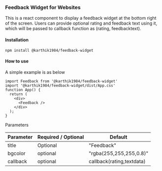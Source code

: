 ### Feedback Widget for Websites

This is a react component to display a feedback widget at the bottom right of the screen. Users can provide optional rating and feedback text using it, which will be passed to callback function as (rating, feedbacktext).

#### Installation

```npm install @karthik1984/feedback-widget```

#### How to use
A simple example is as below

```
import Feedback from '@karthik1984/feedback-widget'
import '@karthik1984/feedback-widget/dist/App.css'
function App() {
  return (
    <div>
      <Feedback />
    </div>
  );
}
```

Parameters

| Parameter | Required / Optional | Default |
| ------------- | ------------- | ----------- |
| title | Optional  | "Feedback" |
| bgcolor | optional | "rgba(255,255,255,0.8)" |
| callback | optional | callback(rating,textdata) |